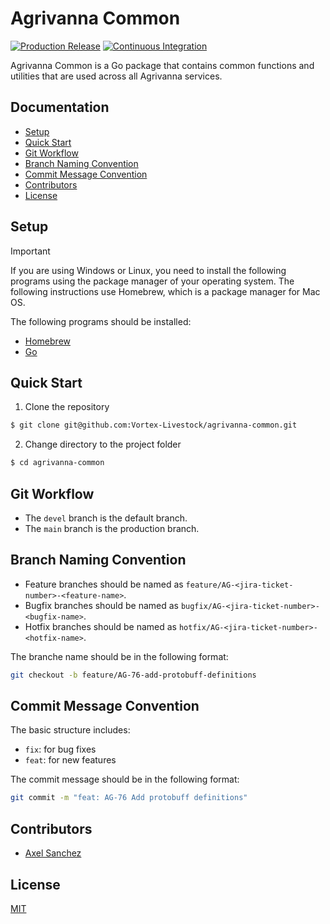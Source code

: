 # Agrivanna Common

[![Production Release](https://github.com/Vortex-Livestock/agrivanna-common/actions/workflows/release.yaml/badge.svg)](https://github.com/Vortex-Livestock/agrivanna-common/actions/workflows/release.yaml)
[![Continuous Integration](https://github.com/Vortex-Livestock/agrivanna-common/actions/workflows/continuous_integration.yaml/badge.svg)](https://github.com/Vortex-Livestock/agrivanna-common/actions/workflows/continuous_integration.yaml)

Agrivanna Common is a Go package that contains common functions and utilities that are used across all Agrivanna services.

## Documentation

- [Setup](#setup)
- [Quick Start](#quick-start)
- [Git Workflow](#git-workflow)
- [Branch Naming Convention](#branch-naming-convention)
- [Commit Message Convention](#commit-message-convention)
- [Contributors](#contributors)
- [License](#license)

## Setup

> [!IMPORTANT]
>
> If you are using Windows or Linux, you need to install the following programs using the package manager of your operating system. The following instructions use Homebrew, which is a package manager for Mac OS.

The following programs should be installed:

- [Homebrew](https://brew.sh/)
- [Go](https://golang.org/doc/install)

## Quick Start

1. Clone the repository

```bash
$ git clone git@github.com:Vortex-Livestock/agrivanna-common.git
```

2. Change directory to the project folder

```bash
$ cd agrivanna-common
```

## Git Workflow

- The `devel` branch is the default branch.
- The `main` branch is the production branch.

## Branch Naming Convention

- Feature branches should be named as `feature/AG-<jira-ticket-number>-<feature-name>`.
- Bugfix branches should be named as `bugfix/AG-<jira-ticket-number>-<bugfix-name>`.
- Hotfix branches should be named as `hotfix/AG-<jira-ticket-number>-<hotfix-name>`.

The branche name should be in the following format:

```bash
git checkout -b feature/AG-76-add-protobuff-definitions
```

## Commit Message Convention

The basic structure includes:

- `fix`: for bug fixes
- `feat`: for new features

The commit message should be in the following format:

```bash
git commit -m "feat: AG-76 Add protobuff definitions"
```

## Contributors

- [Axel Sanchez](https://github.com/Axeloooo)

## License

[MIT](https://opensource.org/licenses/MIT)
